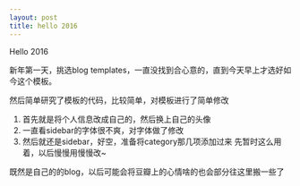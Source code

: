 ```yaml
---
layout: post
title: hello 2016
---
```


Hello 2016

新年第一天，挑选blog templates，一直没找到合心意的，直到今天早上才选好如今这个模板。

然后简单研究了模板的代码，比较简单，对模板进行了简单修改
1. 首先就是将个人信息改成自己的，然后换上自己的头像
2. 一直看sidebar的字体很不爽，对字体做了修改
3. 然后就还是sidebar，好空，准备将category那几项添加过来
先暂时这么用着，以后慢慢用慢慢改~

既然是自己的的blog，以后可能会将豆瓣上的心情啥的也会部分往这里搬一些了
